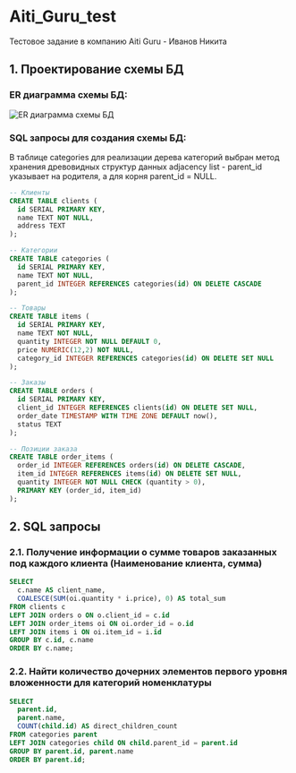 # Aiti_Guru_test
Тестовое задание в компанию Aiti Guru - Иванов Никита
## 1. Проектирование схемы БД
### ER диаграмма схемы БД:
![ER диаграмма схемы БД](https://i.imgur.com/c7ttzeZ.png)

### SQL запросы для создания схемы БД:
В таблице categories для реализации дерева категорий выбран метод хранения древовидных структур данных adjacency list - parent_id указывает на родителя, а для корня parent_id = NULL.
```SQL
-- Клиенты
CREATE TABLE clients (
  id SERIAL PRIMARY KEY,
  name TEXT NOT NULL,
  address TEXT
);

-- Категории
CREATE TABLE categories (
  id SERIAL PRIMARY KEY,
  name TEXT NOT NULL,
  parent_id INTEGER REFERENCES categories(id) ON DELETE CASCADE
);

-- Товары
CREATE TABLE items (
  id SERIAL PRIMARY KEY,
  name TEXT NOT NULL,
  quantity INTEGER NOT NULL DEFAULT 0,
  price NUMERIC(12,2) NOT NULL,
  category_id INTEGER REFERENCES categories(id) ON DELETE SET NULL
);

-- Заказы
CREATE TABLE orders (
  id SERIAL PRIMARY KEY,
  client_id INTEGER REFERENCES clients(id) ON DELETE SET NULL,
  order_date TIMESTAMP WITH TIME ZONE DEFAULT now(),
  status TEXT
);

-- Позиции заказа
CREATE TABLE order_items (
  order_id INTEGER REFERENCES orders(id) ON DELETE CASCADE,
  item_id INTEGER REFERENCES items(id) ON DELETE SET NULL,
  quantity INTEGER NOT NULL CHECK (quantity > 0),
  PRIMARY KEY (order_id, item_id)
);
```

## 2. SQL запросы
### 2.1. Получение информации о сумме товаров заказанных под каждого клиента (Наименование клиента, сумма)
```SQL
SELECT
  c.name AS client_name,
  COALESCE(SUM(oi.quantity * i.price), 0) AS total_sum
FROM clients c
LEFT JOIN orders o ON o.client_id = c.id
LEFT JOIN order_items oi ON oi.order_id = o.id
LEFT JOIN items i ON oi.item_id = i.id
GROUP BY c.id, c.name
ORDER BY c.name;
```

### 2.2. Найти количество дочерних элементов первого уровня вложенности для категорий номенклатуры

```SQL
SELECT
  parent.id,
  parent.name,
  COUNT(child.id) AS direct_children_count
FROM categories parent
LEFT JOIN categories child ON child.parent_id = parent.id
GROUP BY parent.id, parent.name
ORDER BY parent.id;
```
